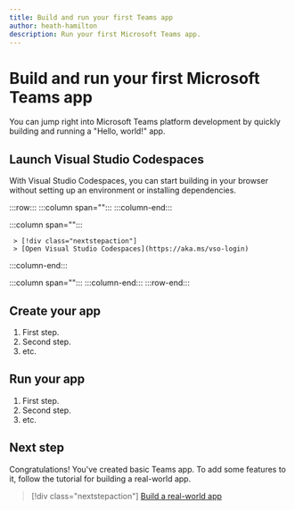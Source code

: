 ```yaml
---
title: Build and run your first Teams app
author: heath-hamilton
description: Run your first Microsoft Teams app.
---
```

# Build and run your first Microsoft Teams app

You can jump right into Microsoft Teams platform development by quickly building and running a "Hello, world!" app.

## Launch Visual Studio Codespaces

With Visual Studio Codespaces, you can start building in your browser without setting up an environment or installing dependencies.

:::row:::
   :::column span="":::
   :::column-end:::

   :::column span="":::

     > [!div class="nextstepaction"]
     > [Open Visual Studio Codespaces](https://aka.ms/vso-login)

   :::column-end:::

   :::column span="":::
   :::column-end:::
:::row-end:::

## Create your app

1. First step.
1. Second step.
1. etc.

## Run your app

1. First step.
1. Second step.
1. etc.

## Next step

Congratulations! You've created basic Teams app. To add some features to it, follow the tutorial for building a real-world app.

> [!div class="nextstepaction"]
> [Build a real-world app](../build-your-first-app/build-and-run.md)
